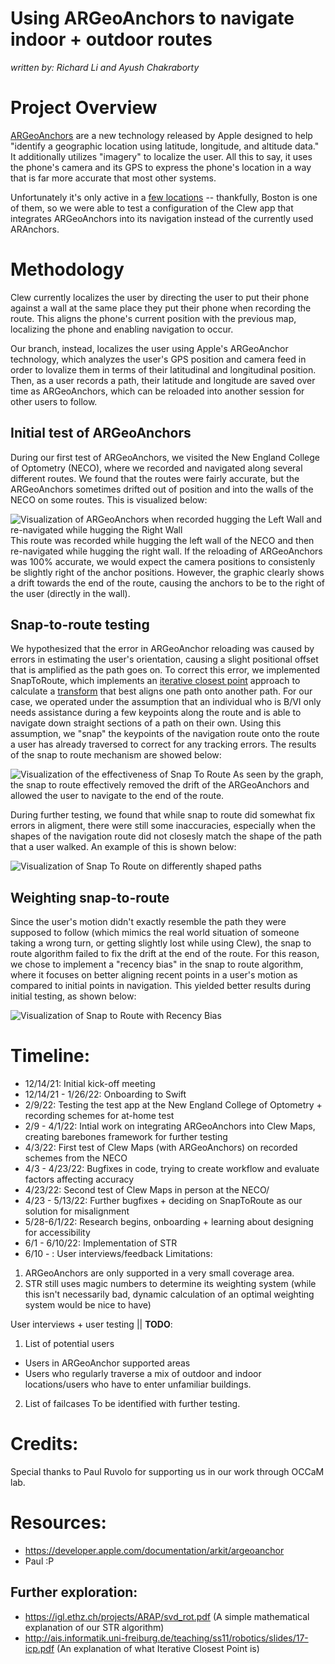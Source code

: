 # Using ARGeoAnchors to navigate indoor + outdoor routes #
*written by: Richard Li and Ayush Chakraborty*

# Project Overview
[ARGeoAnchors](https://developer.apple.com/documentation/arkit/argeoanchor) are a new technology released by Apple designed to help "identify a geographic location using latitude, longitude, and altitude data." It additionally utilizes "imagery" to localize the user. All this to say, it uses the phone's camera and its GPS to express the phone's location in a way that is far more accurate that most other systems.

Unfortunately it's only active in a [few locations](https://developer.apple.com/documentation/arkit/argeotrackingconfiguration) -- thankfully, Boston is one of them, so we  were able to test a configuration of the Clew app that integrates ARGeoAnchors into its navigation instead of the currently used ARAnchors.

# Methodology
Clew currently localizes the user by directing the user to put their phone against a wall at the same place they put their phone when recording the route. This aligns the phone's current position with the previous map, localizing the phone and enabling navigation to occur.

Our branch, instead, localizes the user using Apple's ARGeoAnchor technology, which analyzes the user's GPS position and camera feed in order to lovalize them in terms of their latitudinal and longitudinal position. Then, as a user records a path, their latitude and longitude are saved over time as ARGeoAnchors, which can be reloaded into another session for other users to follow. 

## Initial test of ARGeoAnchors
During our first test of ARGeoAnchors, we visited the New England College of Optometry (NECO), where we recorded and navigated along several different routes. We found that the routes were fairly accurate, but the ARGeoAnchors sometimes drifted out of position and into the walls of the NECO on some routes. This is visualized below: 

![Visualization of ARGeoAnchors when recorded hugging the Left Wall and re-navigated while hugging the Right Wall](result_imgs/visualizing_routes/leftAnchorRightCamera.png)
This route was recorded while hugging the left wall of the NECO and then re-navigated while hugging the right wall. If the reloading of ARGeoAnchors was 100% accurate, we would expect the camera positions to consistenly be slightly right of the anchor positions. However, the graphic clearly shows a drift towards the end of the route, causing the anchors to be to the right of the user (directly in the wall).

## Snap-to-route testing
We hypothesized that the error in ARGeoAnchor reloading was caused by errors in estimating the user's orientation, causing a slight positional offset that is amplified as the path goes on. To correct this error, we implemented SnapToRoute, which implements an [iterative closest point](http://ais.informatik.uni-freiburg.de/teaching/ss11/robotics/slides/17-icp.pdf) approach to calculate a [transform](https://igl.ethz.ch/projects/ARAP/svd_rot.pdf) that best aligns one path onto another path. For our case, we operated under the assumption that an individual who is B/VI only needs assistance during a few keypoints along the route and is able to navigate down straight sections of a path on their own. Using this assumption, we "snap" the keypoints of the navigation route onto the route a user has already traversed to correct for any tracking errors. The results of the snap to route mechanism are showed below:

![Visualization of the effectiveness of Snap To Route](result_imgs/STR_visualizing_routes/FirstSuccessfulSnapRoute.png)
As seen by the graph, the snap to route effectively removed the drift of the ARGeoAnchors and allowed the user to navigate to the end of the route.

During further testing, we found that while snap to route did somewhat fix errors in aligment, there were still some inaccuracies, especially when the shapes of the navigation route did not closesly match the shape of the path that a user walked. An example of this is shown below:

![Visualization of Snap To Route on differently shaped paths](result_imgs/STR_visualizing_routes/snapTestNine.png)

## Weighting snap-to-route
Since the user's motion didn't exactly resemble the path they were supposed to follow (which mimics the real world situation of someone taking a wrong turn, or getting slightly lost while using Clew), the snap to route algorithm failed to fix the drift at the end of the route. For this reason, we chose to implement a "recency bias" in the snap to route algorithm, where it focuses on better aligning recent points in a user's motion as compared to initial points in navigation. This yielded better results during initial testing, as shown below:

![Visualization of Snap to Route with Recency Bias](result_imgs/STR_weights_data/weightsTestThree.png)

# Timeline:

- 12/14/21: Initial kick-off meeting
- 12/14/21 - 1/26/22: Onboarding to Swift
- 2/9/22: Testing the test app at the New England College of Optometry + recording schemes for at-home test
- 2/9 - 4/1/22: Intial work on integrating ARGeoAnchors into Clew Maps, creating barebones framework for further testing
- 4/3/22: First test of Clew Maps (with ARGeoAnchors) on recorded schemes from the NECO
- 4/3 - 4/23/22: Bugfixes in code, trying to create workflow and evaluate factors affecting accuracy
- 4/23/22: Second test of Clew Maps in person at the NECO/
- 4/23 - 5/13/22: Further bugfixes + deciding on SnapToRoute as our solution for misalignment
- 5/28-6/1/22: Research begins, onboarding + learning about designing for accessibility
- 6/1 - 6/10/22: Implementation of STR
- 6/10 - : User interviews/feedback
Limitations:
1. ARGeoAnchors are only supported in a very small coverage area.
2. STR still uses magic numbers to determine its weighting system (while this isn't necessarily bad, dynamic calculation of an optimal weighting system would be nice to have)

User interviews + user testing || **TODO**:
1. List of potential users
- Users in ARGeoAnchor supported areas
- Users who regularly traverse a mix of outdoor and indoor locations/users who have to enter unfamiliar buildings.


2. List of failcases
To be identified with further testing.


# Credits: 

Special thanks to Paul Ruvolo for supporting us in our work through OCCaM lab. 

# Resources:
- https://developer.apple.com/documentation/arkit/argeoanchor
- Paul :P

## Further exploration:

- https://igl.ethz.ch/projects/ARAP/svd_rot.pdf (A simple mathematical explanation of our STR algorithm)
- http://ais.informatik.uni-freiburg.de/teaching/ss11/robotics/slides/17-icp.pdf (An explanation of what Iterative Closest Point is)